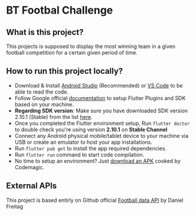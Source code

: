 # BT Footbal Challenge

## What is this project?
This projects is supposed to display the most winning team in a given football competition for a certain given period of time.

## How to run this project locally?
* Download & Install [Android Studio](https://developer.android.com/studio) (Recommended) or [VS Code](https://code.visualstudio.com/) to be able to read the code.
* Follow Google official [documentation](https://flutter.dev/docs/get-started/install) to setup Flutter Plugins and SDK based on your machine.
* **Regarding SDK version**: Make sure you have downloaded SDK version 2.10.1 (Stable) from the list [here](https://flutter.dev/docs/development/tools/sdk/releases).
* Once you completed the Flutter environment setup, Run `flutter doctor` to double check you're using version **2.10.1** on **Stable Channel**
* Connect any Android physical mobile/tablet device to your machine via USB or create an emulator to host your app installations.
* Run `flutter pub get` to install the app required dependencies.
* Run `flutter run` command to start code compilation.
* No time to setup an environment? Just [download an APK](https://api.codemagic.io/artifacts/050aea57-051b-49b6-9f91-f4c9387cc8fd/b6c10381-54d3-4c05-862f-9864be5c4e20/app-release.apk) cooked by Codemagic.


## External APIs
This project is based entirly on Github official [Football data API](https://api.football-data.org/v2/) by Daniel Freitag

